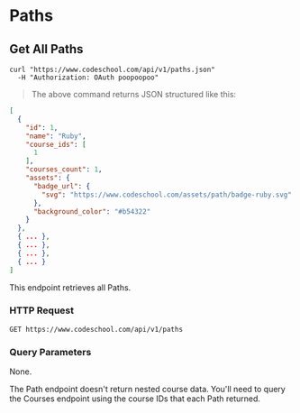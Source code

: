 # Paths

## Get All Paths

```shell
curl "https://www.codeschool.com/api/v1/paths.json"
  -H "Authorization: OAuth poopoopoo"
```

> The above command returns JSON structured like this:

```json
[
  {
    "id": 1,
    "name": "Ruby",
    "course_ids": [
      1
    ],
    "courses_count": 1,
    "assets": {
      "badge_url": {
        "svg": "https://www.codeschool.com/assets/path/badge-ruby.svg"
      },
      "background_color": "#b54322"
    }
  },
  { ... },
  { ... },
  { ... },
  { ... }
]
```

This endpoint retrieves all Paths.

### HTTP Request

`GET https://www.codeschool.com/api/v1/paths`

### Query Parameters

None.

<aside class="notice">
The Path endpoint doesn't return nested course data. You'll need to query the Courses endpoint using the course IDs
that each Path returned.
</aside>
